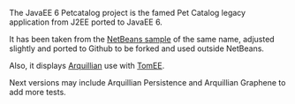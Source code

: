 The JavaEE 6 Petcatalog project is the famed Pet Catalog legacy application from J2EE ported to JavaEE 6.

It has been taken from the [NetBeans sample](http://netbeans.org/kb/samples/pet-catalog.html) of the same name, adjusted slightly and ported to Github to be forked and used outside NetBeans.

Also, it displays [Arquillian](http://arquillian.org/) use with [TomEE](https://tomee.apache.org/).

Next versions may include Arquillian Persistence and Arquillian Graphene to add more tests.